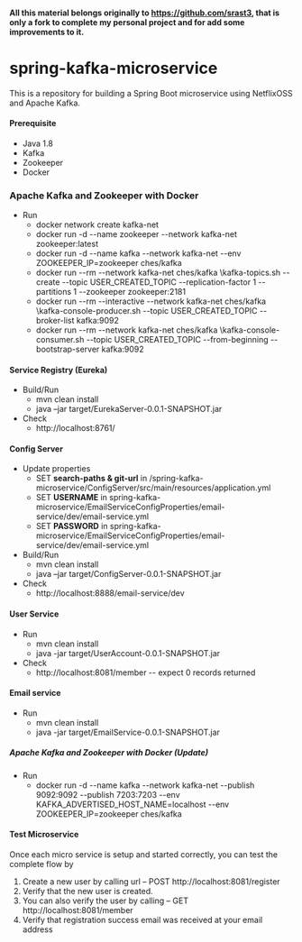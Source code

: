 #### All this material belongs originally to https://github.com/srast3, that is only a fork to complete my personal project and for add some improvements to it.

# spring-kafka-microservice
This is a repository for building a Spring Boot microservice using NetflixOSS and Apache Kafka. 

#### Prerequisite
- Java 1.8
- Kafka
- Zookeeper
- Docker 

### Apache Kafka and Zookeeper with Docker
- Run
  - docker network create kafka-net
  - docker run -d --name zookeeper --network kafka-net zookeeper:latest
  - docker run -d --name kafka --network kafka-net --env ZOOKEEPER_IP=zookeeper ches/kafka
  - docker run --rm --network kafka-net ches/kafka \kafka-topics.sh --create --topic USER_CREATED_TOPIC --replication-factor 1 --partitions 1 --zookeeper zookeeper:2181
  - docker run --rm --interactive --network kafka-net ches/kafka \kafka-console-producer.sh --topic USER_CREATED_TOPIC --broker-list kafka:9092
  - docker run --rm --network kafka-net ches/kafka \kafka-console-consumer.sh --topic USER_CREATED_TOPIC --from-beginning --bootstrap-server kafka:9092

#### Service Registry (Eureka)
- Build/Run
  - mvn clean install
  - java –jar target/EurekaServer-0.0.1-SNAPSHOT.jar
- Check
  - http://localhost:8761/
  
#### Config Server
  - Update properties 
    - SET **search-paths & git-url** in /spring-kafka-microservice/ConfigServer/src/main/resources/application.yml
    - SET **USERNAME** in spring-kafka-microservice/EmailServiceConfigProperties/email-service/dev/email-service.yml
    - SET **PASSWORD** in spring-kafka-microservice/EmailServiceConfigProperties/email-service/dev/email-service.yml
  - Build/Run
    - mvn clean install
    - java –jar target/ConfigServer-0.0.1-SNAPSHOT.jar
- Check
    - http://localhost:8888/email-service/dev

#### User Service
- Run
  - mvn clean install
  - java -jar target/UserAccount-0.0.1-SNAPSHOT.jar
- Check
  - http://localhost:8081/member -- expect 0 records returned

#### Email service
- Run
  - mvn clean install
  - java -jar target/EmailService-0.0.1-SNAPSHOT.jar
  
##### Apache Kafka and Zookeeper with Docker (Update)
- Run
  - docker run -d --name kafka --network kafka-net --publish 9092:9092 --publish 7203:7203 --env KAFKA_ADVERTISED_HOST_NAME=localhost --env ZOOKEEPER_IP=zookeeper ches/kafka

  
#### Test Microservice
Once each micro service is setup and started correctly, you can test the complete flow by
1. Create a new user by calling url – POST http://localhost:8081/register
2. Verify that the new user is created.
3. You can also verify the user by calling – GET http://localhost:8081/member 
4. Verify that registration success email was received at your email address

